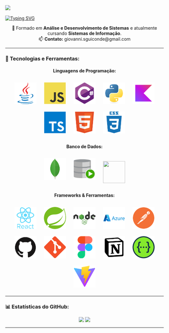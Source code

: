 <img src="https://github.com/user-attachments/assets/0d2c4575-abbc-4262-af20-88bae490b5f1" width="" height=""/>

<a href="https://git.io/typing-svg"><img src="https://readme-typing-svg.demolab.com?font=Fira+Code&weight=500&size=30&pause=1000&center=true&random=true&width=435&lines=Ol%C3%A1%2C+eu+sou+o+Giovanni!" alt="Typing SVG" /></a>

<p align="center">
  📘 Formado em <b>Análise e Desenvolvimento de Sistemas</b> e atualmente cursando <b>Sistemas de Informação</b>.
  <br>
  📫 <b>Contato:</b> giovanni.sguiconde@gmail.com
</p>

---

### 🚀 Tecnologias e Ferramentas:
<div align="center">

#### Linguagens de Programação:
  <img src="https://github.com/devicons/devicon/blob/master/icons/java/java-original.svg" width="70" height="70" style="margin: 10px;"/>
  <img src="https://github.com/devicons/devicon/blob/master/icons/javascript/javascript-original.svg" width="70" height="70" style="margin: 10px;"/>
  <img src="https://github.com/devicons/devicon/blob/master/icons/csharp/csharp-original.svg" width="70" height="70" style="margin: 10px;"/>
  <img src="https://github.com/devicons/devicon/blob/master/icons/python/python-original.svg" width="70" height="70" style="margin: 10px;"/>
  <img src="https://github.com/devicons/devicon/blob/master/icons/kotlin/kotlin-original.svg" width="70" height="70" style="margin: 10px;"/>
  <img src="https://github.com/devicons/devicon/blob/master/icons/typescript/typescript-original.svg" width="70" height="70" style="margin: 10px;"/>
  <img src="https://github.com/devicons/devicon/blob/master/icons/html5/html5-original.svg" width="70" height="70" style="margin: 10px;"/>
  <img src="https://github.com/devicons/devicon/blob/master/icons/css3/css3-plain-wordmark.svg" width="70" height="70" style="margin: 10px;"/>

#### Banco de Dados:
  <img src="https://github.com/devicons/devicon/blob/master/icons/mongodb/mongodb-original.svg" width="70" height="70" style="margin: 10px;"/>
  <img src="https://github.com/devicons/devicon/blob/master/icons/sqldeveloper/sqldeveloper-original.svg" width="70" height="70" style="margin: 10px;"/>
  <img src="https://dbdb.io/media/logos/h2-logo.svg" width="70" height="70" style="margin: 10px;"/>

#### Frameworks & Ferramentas:
  <img src="https://github.com/devicons/devicon/blob/master/icons/react/react-original-wordmark.svg" width="70" height="70" style="margin: 10px;"/>
  <img src="https://github.com/devicons/devicon/blob/master/icons/spring/spring-original.svg" width="70" height="70" style="margin: 10px;"/>
  <img src="https://github.com/devicons/devicon/blob/master/icons/nodejs/nodejs-original-wordmark.svg" width="70" height="70" style="margin: 10px;"/>
  <img src="https://github.com/devicons/devicon/blob/master/icons/azure/azure-original-wordmark.svg" width="70" height="70" style="margin: 10px;"/>
  <img src="https://github.com/devicons/devicon/blob/master/icons/postman/postman-original.svg" width="70" height="70" style="margin: 10px;"/>
  <img src="https://github.com/devicons/devicon/blob/master/icons/github/github-original.svg" width="70" height="70" style="margin: 10px;"/>
  <img src="https://github.com/devicons/devicon/blob/master/icons/git/git-original.svg" width="70" height="70" style="margin: 10px;"/>
  <img src="https://github.com/devicons/devicon/blob/master/icons/figma/figma-original.svg" width="70" height="70" style="margin: 10px;"/>
  <img src="https://github.com/devicons/devicon/blob/master/icons/notion/notion-original.svg" width="70" height="70" style="margin: 10px;"/>
  <img src="https://github.com/devicons/devicon/blob/master/icons/swagger/swagger-original.svg" width="70" height="70" style="margin: 10px;"/>
  <img src="https://github.com/devicons/devicon/blob/master/icons/vitejs/vitejs-original.svg" width="70" height="70" style="margin: 10px;"/>
</div>

---

### 📊 Estatísticas do GitHub:
<div align="center">
  <img src="https://github-readme-stats.vercel.app/api?username=GiovanniSguizzardi&theme=dark&show_icons=true&hide_border=true&count_private=true" width="450px"/>
  <img src="https://github-readme-stats.vercel.app/api/top-langs/?username=GiovanniSguizzardi&theme=dark&show_icons=true&hide_border=true&layout=compact" width="350px"/>
</div>

---
